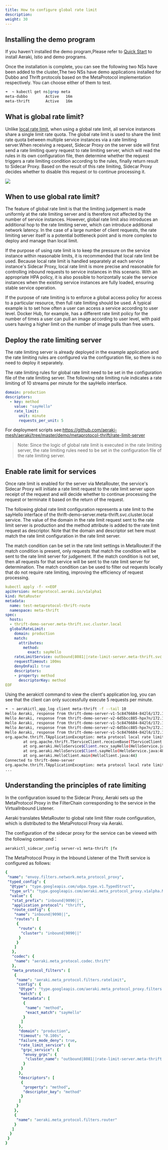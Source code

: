 ```yaml
---
title: How to configure global rate limit
description: 
weight: 30
---
```


## Installing the demo program

If you haven't installed the demo program,Please refer to  [Quick Start](/docs/v1.0/quickstart/) to install Aeraki, Istio and demo programs.

Once the installation is complete, you can see the following two NSs have been added to the cluster,The two NSs have demo applications installed for Dubbo and Thrift protocols based on the MetaProtocol implementation respectively.
You can choose either of them to test.

```bash
➜  ~ kubectl get ns|grep meta
meta-dubbo        Active   16m
meta-thrift       Active   16m
```

## What is global rate limit?

Unlike [local rate limit](/zh/docs/v1.0/tutorials/local-rate-limit/), when using a global rate limit, all service instances share a single limit rate quota. The global rate limit is used to share the limit rate quota between multiple service instances via a rate limiting server.When receiving a request, Sidecar Proxy on the server side will first send a rate limiting query request to rate limiting server, which will read the rules in its own configuration file, then determine whether the request triggers a rate limiting condition according to the rules, finally return result to Sidecar Proxy. Based on the result of this rate limiting, Sidecar Proxy decides whether to disable this request or to continue processing it.

![](../global-rate-limit.png)

## When to use global rate limit?
The feature of global rate limit is that the limiting judgement is made uniformly at the rate limiting server and is therefore not affected by the number of service instances. However, global rate limit also introduces an additional hop to the rate limiting server, which can introduce additional network latency. In the case of a large number of client requests, the rate limiting server itself is a potential bottleneck point and is more complex to deploy and manage than local limit.

If the purpose of using rate limit is to keep the pressure on the service instance within reasonable limits, it is recommended that local rate limit be used. Because local rate limit is handled separately at each service instance's Sidecar Proxy, local rate limit is more precise and reasonable for controlling inbound requests to service instances in this scenario. With an appropriate HPA policy, it is also possible to horizontally scale the service instances when the existing service instances are fully loaded, ensuring stable service operation.

If the purpose of rate limiting is to enforce a global access policy for access to a particular resource, then full rate limiting should be used. A typical example is to set how often a user can access a service according to user level. Docker Hub, for example, has a different rate limit policy for the number of times a user can pull an image according to user level, with paid users having a higher limit on the number of image pulls than free users.

## Deploy the rate limiting server

The rate limiting server is already deployed in the example application and the rate limiting rules are configured via the configuration file, so there is no need to deploy it separately.

The rate limiting rules for global rate limit need to be set in the configuration file of the rate limiting server. The following rate limiting rule indicates a rate limiting of 10 streams per minute for the sayHello interface.

```yaml
domain: production
descriptors:
  - key: method
    value: "sayHello"
    rate_limit:
      unit: minute
      requests_per_unit: 5
```

For deployment scripts see:https://github.com/aeraki-mesh/aeraki/tree/master/demo/metaprotocol-thrift/rate-limit-server

> Note: Since the logic of global rate limit is executed in the rate limiting server, the rate limiting rules need to be set in the configuration file of the rate limiting server.

## Enable rate limit for services

Once rate limit is enabled for the server via MetaRouter, the service's Sidecar Proxy will initiate a rate limit request to the rate limit server upon receipt of the request and will decide whether to continue processing the request or terminate it based on the return of the request.

The following global rate limit configuration represents a rate limit to the sayHello interface of the thrift-demo-server.meta-thrift.svc.cluster.local service. The value of the domain in the rate limit request sent to the rate limit server is production and the method attribute is added to the rate limit request as descriptor. Note that the domain and descriptor set here must match the rate limit configuration in the rate limit server.

The match condition can be set in the rate limit settings in MetaRouter.If the match condition is present, only requests that match the condition will be sent to the rate limit server for judgement. If the match condition is not set, then all requests for that service will be sent to the rate limit server for determination. The match condition can be used to filter out requests locally that do not require rate limiting, improving the efficiency of request processing.
```yaml
kubectl apply -f- <<EOF
apiVersion: metaprotocol.aeraki.io/v1alpha1
kind: MetaRouter
metadata:
  name: test-metaprotocol-thrift-route
  namespace: meta-thrift
spec:
  hosts:
  - thrift-demo-server.meta-thrift.svc.cluster.local
  globalRateLimit:
    domain: production
    match:
      attributes:
        method:
          exact: sayHello
    rateLimitService: outbound|8081||rate-limit-server.meta-thrift.svc.cluster.local
    requestTimeout: 100ms
    denyOnFail: true
    descriptors:
    - property: method
      descriptorKey: method
EOF
```

Using the aerakictl command to view the client's application log, you can see that the client can only successfully execute 5 requests per minute.

```bash
➜  ~ aerakictl_app_log client meta-thrift -f --tail 10
Hello Aeraki, response from thrift-demo-server-v1-5c8476684-842l6/172.17.0.40
Hello Aeraki, response from thrift-demo-server-v2-6d5bcc885-hpx7n/172.17.0.41
Hello Aeraki, response from thrift-demo-server-v1-5c8476684-842l6/172.17.0.40
Hello Aeraki, response from thrift-demo-server-v2-6d5bcc885-hpx7n/172.17.0.41
Hello Aeraki, response from thrift-demo-server-v1-5c8476684-842l6/172.17.0.40
org.apache.thrift.TApplicationException: meta protocol local rate limit: request '6' has been rate limited
        at org.apache.thrift.TServiceClient.receiveBase(TServiceClient.java:79)
        at org.aeraki.HelloService$Client.recv_sayHello(HelloService.java:61)
        at org.aeraki.HelloService$Client.sayHello(HelloService.java:48)
        at org.aeraki.HelloClient.main(HelloClient.java:44)
Connected to thrift-demo-server
org.apache.thrift.TApplicationException: meta protocol local rate limit: request '7' has been rate limited
...
```

## Understanding the principles of rate limiting

In the configuration issued to the Sidecar Proxy, Aeraki sets up the MetaProtocol Proxy in the FilterChain corresponding to the service in the VirtualInbound Listener.

Aeraki translates MetaRouter to global rate limit filter route configuration, which is distributed to the MetaProtocol Proxy via Aeraki.

The configuration of the sidecar proxy for the service can be viewed with the following command：

``` bash
aerakictl_sidecar_config server-v1 meta-thrift |fx
```

The MetaProtocol Proxy in the Inbound Listener of the Thrift service is configured as follows:

```yaml
{
 "name": "envoy.filters.network.meta_protocol_proxy",
 "typed_config": {
  "@type": "type.googleapis.com/udpa.type.v1.TypedStruct",
  "type_url": "type.googleapis.com/aeraki.meta_protocol_proxy.v1alpha.MetaProtocolProxy",
  "value": {
   "stat_prefix": "inbound|9090||",
   "application_protocol": "thrift",
   "route_config": {
    "name": "inbound|9090||",
    "routes": [
     {
      "route": {
       "cluster": "inbound|9090||"
      }
     }
    ]
   },
   "codec": {
    "name": "aeraki.meta_protocol.codec.thrift"
   },
   "meta_protocol_filters": [
    {
     "name": "aeraki.meta_protocol.filters.ratelimit",
     "config": {
      "@type": "type.googleapis.com/aeraki.meta_protocol_proxy.filters.ratelimit.v1alpha.RateLimit",
      "match": {
       "metadata": [
        {
         "name": "method",
         "exact_match": "sayHello"
        }
       ]
      },
      "domain": "production",
      "timeout": "0.100s",
      "failure_mode_deny": true,
      "rate_limit_service": {
       "grpc_service": {
        "envoy_grpc": {
         "cluster_name": "outbound|8081||rate-limit-server.meta-thrift.svc.cluster.local"
        }
       }
      },
      "descriptors": [
       {
        "property": "method",
        "descriptor_key": "method"
       }
      ]
     }
    },
    {
     "name": "aeraki.meta_protocol.filters.router"
    }
   ]
  }
 }
}
```







